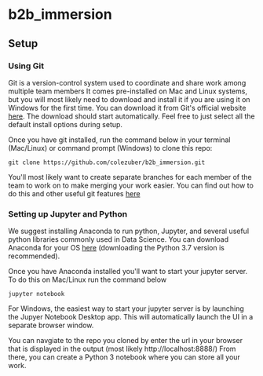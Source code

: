 # b2b_immersion

## Setup

### Using Git

Git is a version-control system used to coordinate and share work among multiple team members It comes pre-installed on Mac and Linux systems, but you will most likely need to download and install it if you are using it on Windows for the first time. You can download it from Git's official website [here](https://git-scm.com/download/win). The download should start automatically. Feel free to just select all the default install options during setup.

Once you have git installed, run the command below in your terminal (Mac/Linux) or command prompt (Windows) to clone this repo: 

`git clone https://github.com/colezuber/b2b_immersion.git`

You'll most likely want to create separate branches for each member of the team to work on to make merging your work easier. You can find out how to do this and other useful git features [here](https://git-scm.com/docs/gittutorial)

### Setting up Jupyter and Python

We suggest installing Anaconda to run python, Jupyter, and several useful python libraries commonly used in Data Science. You can download Anaconda for your OS [here](https://www.anaconda.com/download/) (downloading the Python 3.7 version is recommended).

Once you have Anaconda installed you'll want to start your jupyter server. To do this on Mac/Linux run the command below

`jupyter notebook`

For Windows, the easiest way to start your jupyter server is by launching the Jupyer Notebook Desktop app. This will automatically launch the UI in a separate browser window.

You can navgiate to the repo you cloned by enter the url in your browser that is displayed in the output (most likely http://localhost:8888/) From there, you can create a Python 3 notebook where you can store all your work.
